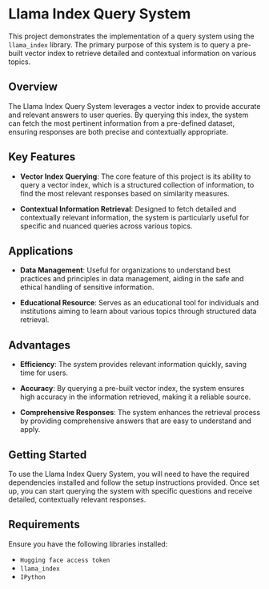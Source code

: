 # Llama Index Query System

This project demonstrates the implementation of a query system using the `llama_index` library. The primary purpose of this system is to query a pre-built vector index to retrieve detailed and contextual information on various topics.

## Overview

The Llama Index Query System leverages a vector index to provide accurate and relevant answers to user queries. By querying this index, the system can fetch the most pertinent information from a pre-defined dataset, ensuring responses are both precise and contextually appropriate.

## Key Features

- **Vector Index Querying**: The core feature of this project is its ability to query a vector index, which is a structured collection of information, to find the most relevant responses based on similarity measures.
  
- **Contextual Information Retrieval**: Designed to fetch detailed and contextually relevant information, the system is particularly useful for specific and nuanced queries across various topics.

## Applications

- **Data Management**: Useful for organizations to understand best practices and principles in data management, aiding in the safe and ethical handling of sensitive information.
  
- **Educational Resource**: Serves as an educational tool for individuals and institutions aiming to learn about various topics through structured data retrieval.

## Advantages

- **Efficiency**: The system provides relevant information quickly, saving time for users.
  
- **Accuracy**: By querying a pre-built vector index, the system ensures high accuracy in the information retrieved, making it a reliable source.
  
- **Comprehensive Responses**: The system enhances the retrieval process by providing comprehensive answers that are easy to understand and apply.

## Getting Started

To use the Llama Index Query System, you will need to have the required dependencies installed and follow the setup instructions provided. Once set up, you can start querying the system with specific questions and receive detailed, contextually relevant responses.

## Requirements

Ensure you have the following libraries installed:

- `Hugging face access token`
- `llama_index`
- `IPython`
